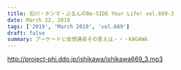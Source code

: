 ```yaml
---
title: 石川・ホンマ・ぶるんのBe-SIDE Your Life! vol.669-3
date: March 22, 2019
tags: ['2019', 'March 2019', 'vol.669']
draft: false
summary: アーケードと仮想通貨その答えは・・・KAGAWA
---
```


http://project-phi.ddo.jp/ishikawa/ishikawa669_3.mp3